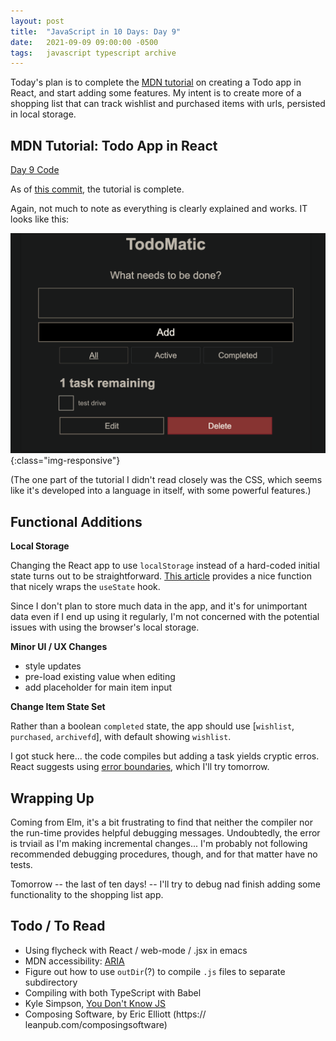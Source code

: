 ```yaml
---
layout: post
title:  "JavaScript in 10 Days: Day 9"
date:   2021-09-09 09:00:00 -0500
tags:   javascript typescript archive
---
```


Today's plan is to complete the [MDN tutorial](https://developer.mozilla.org/en-US/docs/Learn/Tools_and_testing/Client-side_JavaScript_frameworks/React_getting_started) on creating a Todo app in React, and start adding some features. My intent is to create more of a shopping list that can track wishlist and purchased items with urls, persisted in local storage. 

## MDN Tutorial: Todo App in React

[Day 9 Code](https://github.com/tkuriyama/learn-js/tree/master/moz-todo-react)

As of [this commit](https://github.com/tkuriyama/learn-js/commit/26d312370f63db95e52f3ea5342c9d170484d3b9), the tutorial is complete.

Again, not much to note as everything is clearly explained and works. IT looks like this:

![Todo App](/assets/img/mdn_todo_list.png){:class="img-responsive"}

(The one part of the tutorial I didn't read closely was the CSS, which seems like it's developed into a language in itself, with some powerful features.)


## Functional Additions

**Local Storage**


Changing the React app to use `localStorage` instead of a hard-coded initial state turns out to be straightforward. [This article](https://usehooks.com/useLocalStorage/) provides a nice function that nicely wraps the `useState` hook.

Since I don't plan to store much data in the app, and it's for unimportant data even if I end up using it regularly, I'm not concerned with the potential issues with using the browser's local storage.

**Minor UI / UX Changes**

- style updates
- pre-load existing value when editing
- add placeholder for main item input

**Change Item State Set**

Rather than a boolean `completed` state, the app should use [`wishlist`, `purchased`, `archivefd`], with default showing `wishlist`.

I got stuck here... the code compiles but adding a task yields cryptic erros. React suggests using [error boundaries](https://reactjs.org/docs/error-boundaries.html), which I'll try tomorrow.


## Wrapping Up

Coming from Elm, it's a bit frustrating to find that neither the compiler nor the run-time provides helpful debugging messages. Undoubtedly, the error is trviail as I'm making incremental changes... I'm probably not following recommended debugging procedures, though, and for that matter have no tests. 

Tomorrow -- the last of ten days! -- I'll try to debug nad finish adding some functionality to the shopping list app.


## Todo / To Read

- Using flycheck with React / web-mode / .jsx in emacs
- MDN accessibility: [ARIA](https://developer.mozilla.org/en-US/docs/Web/Accessibility/ARIA)
- Figure out how to use `outDir`(?) to compile `.js` files to separate subdirectory
- Compiling with both TypeScript with Babel
- Kyle Simpson, [You Don't Know JS](https://github.com/getify/You-Dont-Know-JS/tree/1st-ed)
- Composing Software, by Eric Elliott (https:// leanpub.com/composingsoftware)
